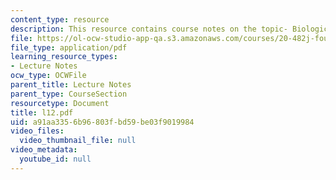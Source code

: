```yaml
---
content_type: resource
description: This resource contains course notes on the topic- Biological Pathways.
file: https://ol-ocw-studio-app-qa.s3.amazonaws.com/courses/20-482j-foundations-of-algorithms-and-computational-techniques-in-systems-biology-spring-2006/a91aa3356b96803fbd59be03f9019984_l12.pdf
file_type: application/pdf
learning_resource_types:
- Lecture Notes
ocw_type: OCWFile
parent_title: Lecture Notes
parent_type: CourseSection
resourcetype: Document
title: l12.pdf
uid: a91aa335-6b96-803f-bd59-be03f9019984
video_files:
  video_thumbnail_file: null
video_metadata:
  youtube_id: null
---
```

